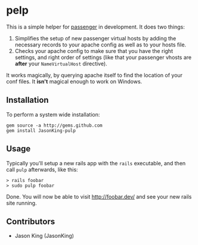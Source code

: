 pelp
====

This is a simple helper for [passenger](http://modrails.com/) in development.  It does two things:

 1. Simplifies the setup of new passenger virtual hosts by adding the necessary
    records to your apache config as well as to your hosts file.
 2. Checks your apache config to make sure that you have the right settings, and
    right order of settings (like that your passenger vhosts are **after** your
    `NameVirtualHost` directive).

It works magically, by querying apache itself to find the location of your conf
files.  It **isn't** magical enough to work on Windows.

Installation
------------

To perform a system wide installation:

	gem source -a http://gems.github.com
	gem install JasonKing-pulp

Usage
-----

Typically you'll setup a new rails app with the `rails` executable, and then
call `pulp` afterwards, like this:

    > rails foobar
    > sudo pulp foobar

Done.  You will now be able to visit http://foobar.dev/ and see your new rails
site running.

Contributors
------------
 
* Jason King (JasonKing)
